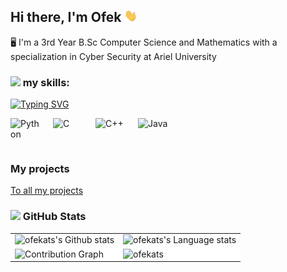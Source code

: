 ## Hi there, I'm Ofek <img src="https://raw.githubusercontent.com/ABSphreak/ABSphreak/master/gifs/Hi.gif" height="20" />
🖥️ I'm a 3rd Year B.Sc Computer Science and Mathematics with a specialization in Cyber Security at Ariel University

### <img  src="https://media2.giphy.com/media/QssGEmpkyEOhBCb7e1/giphy.gif?cid=ecf05e47a0n3gi1bfqntqmob8g9aid1oyj2wr3ds3mg700bl&rid=giphy.gif" width ="25"> my skills: 
[![Typing SVG](https://readme-typing-svg.herokuapp.com?font=Robot-Bold&size=25&color=330033&vCenter=true&width=700&height=25&lines=python;C;Cpp;java)](https://git.io/typing-svg)

<div style="display: flex; align-items: center; gap: 20px;">
  <img src="https://img.icons8.com/color/48/000000/python.png" alt="Python" width="48" height="48"/>
  <img src="https://img.icons8.com/color/48/000000/c-programming.png" alt="C" width="48" height="48"/>
  <img src="https://img.icons8.com/color/48/000000/c-plus-plus-logo.png" alt="C++" width="48" height="48"/>
  <img src="https://img.icons8.com/color/48/000000/java-coffee-cup-logo.png" alt="Java" width="48" height="48"/>
</div>

### My projects
<a href ="https://github.com/ofekats?tab=repositories" >To all my projects</a>

### <img src="https://media.giphy.com/media/iY8CRBdQXODJSCERIr/giphy.gif" width="25"> GitHub Stats

<div align="center">
  <table>
    <tr>
      <!-- Github status -->
      <td>
        <img height="259" src="https://github-readme-stats.vercel.app/api?username=ofekats&show_icons=true&line_height=28&hide_border=true&card_width=347&include_all_commits=true&role=owner,collaborator&show=reviews,discussions_answered&rank_icon=percentile&exclude_repo=github-readme-stats&&theme=buefy" style="width: 100%; height: 100%;" alt="ofekats's Github stats" />
      </td>
      <!-- Github use of programming language -->
      <td>
          <img height="259" src="https://github-readme-stats.vercel.app/api/top-langs/?username=ofekats&layout=compact&langs_count=12&hide_border=true&role=owner,collaborator&theme=buefy" alt="ofekats's Language stats" />
      </td>
    </tr>
    <tr>
      <td style="background-color: white;">
        <img src="https://github-readme-streak-stats.herokuapp.com/?user=ofekats&hide_title=true&hide_border=true&theme=buefy" alt="Contribution Graph" style="width: 100%; height: 100%; object-fit: cover;">
      </td>
      <td style="background-color: white;">
        <img src="https://github-profile-summary-cards.vercel.app/api/cards/profile-details?username=ofekats&theme=buefy&hide_border=true&hide_title=true" alt="ofekats" style="width: 100%; height: 100%; object-fit: cover;"/>
      </td>
    </tr>
  </table>
</div>









<!--
**ofekats/ofekats** is a ✨ _special_ ✨ repository because its `README.md` (this file) appears on your GitHub profile.

Here are some ideas to get you started:

- 🔭 I’m currently working on ...
- 🌱 I’m currently learning ...
- 👯 I’m looking to collaborate on ...
- 🤔 I’m looking for help with ...
- 💬 Ask me about ...
- 📫 How to reach me: ...
- 😄 Pronouns: ...
- ⚡ Fun fact: ...
-->
